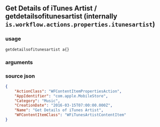 
## Get Details of iTunes Artist / getdetailsofitunesartist (internally `is.workflow.actions.properties.itunesartist`)




### usage
`getdetailsofitunesartist a{}`

### arguments


### source json

```json
{
	"ActionClass": "WFContentItemPropertiesAction",
	"AppIdentifier": "com.apple.MobileStore",
	"Category": "Music",
	"CreationDate": "2016-03-15T07:00:00.000Z",
	"Name": "Get Details of iTunes Artist",
	"WFContentItemClass": "WFiTunesArtistContentItem"
}
```

